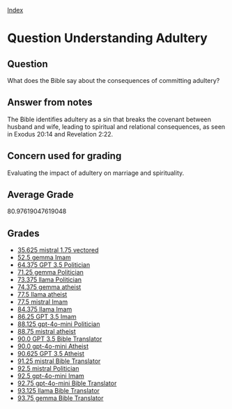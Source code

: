 
[Index](../../index.md)
# Question Understanding Adultery
## Question
What does the Bible say about the consequences of committing adultery?

## Answer from notes
The Bible identifies adultery as a sin that breaks the covenant between husband and wife, leading to spiritual and relational consequences, as seen in Exodus 20:14 and Revelation 2:22.

## Concern used for grading
Evaluating the impact of adultery on marriage and spirituality.

## Average Grade
80.97619047619048

## Grades
 * [35.625 mistral 1.75 vectored](../answers/mistral_1.75_vectored/Understanding_Adultery.md)
 * [52.5 gemma Imam](../answers/gemma_Imam/Understanding_Adultery.md)
 * [64.375 GPT 3.5 Politician](../answers/GPT_3.5_Politician/Understanding_Adultery.md)
 * [71.25 gemma Politician](../answers/gemma_Politician/Understanding_Adultery.md)
 * [73.375 llama Politician](../answers/llama_Politician/Understanding_Adultery.md)
 * [74.375 gemma atheist](../answers/gemma_atheist/Understanding_Adultery.md)
 * [77.5 llama atheist](../answers/llama_atheist/Understanding_Adultery.md)
 * [77.5 mistral Imam](../answers/mistral_Imam/Understanding_Adultery.md)
 * [84.375 llama Imam](../answers/llama_Imam/Understanding_Adultery.md)
 * [86.25 GPT 3.5 Imam](../answers/GPT_3.5_Imam/Understanding_Adultery.md)
 * [88.125 gpt-4o-mini Politician](../answers/gpt-4o-mini_Politician/Understanding_Adultery.md)
 * [88.75 mistral atheist](../answers/mistral_atheist/Understanding_Adultery.md)
 * [90.0 GPT 3.5 Bible Translator](../answers/GPT_3.5_Bible_Translator/Understanding_Adultery.md)
 * [90.0 gpt-4o-mini Atheist](../answers/gpt-4o-mini_Atheist/Understanding_Adultery.md)
 * [90.625 GPT 3.5 Atheist](../answers/GPT_3.5_Atheist/Understanding_Adultery.md)
 * [91.25 mistral Bible Translator](../answers/mistral_Bible_Translator/Understanding_Adultery.md)
 * [92.5 mistral Politician](../answers/mistral_Politician/Understanding_Adultery.md)
 * [92.5 gpt-4o-mini Imam](../answers/gpt-4o-mini_Imam/Understanding_Adultery.md)
 * [92.75 gpt-4o-mini Bible Translator](../answers/gpt-4o-mini_Bible_Translator/Understanding_Adultery.md)
 * [93.125 llama Bible Translator](../answers/llama_Bible_Translator/Understanding_Adultery.md)
 * [93.75 gemma Bible Translator](../answers/gemma_Bible_Translator/Understanding_Adultery.md)
